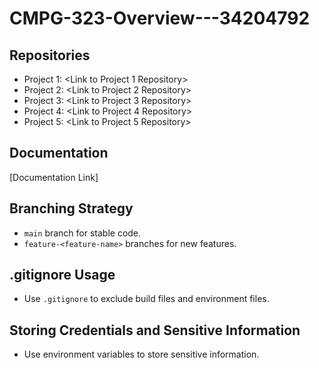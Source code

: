 # CMPG-323-Overview---34204792
## Repositories
- Project 1: <Link to Project 1 Repository>
- Project 2: <Link to Project 2 Repository>
- Project 3: <Link to Project 3 Repository>
- Project 4: <Link to Project 4 Repository>
- Project 5: <Link to Project 5 Repository>

## Documentation
[Documentation Link]

## Branching Strategy
- `main` branch for stable code.
- `feature-<feature-name>` branches for new features.

## .gitignore Usage
- Use `.gitignore` to exclude build files and environment files.

## Storing Credentials and Sensitive Information
- Use environment variables to store sensitive information.
